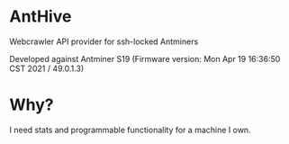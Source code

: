 # AntHive
Webcrawler API provider for ssh-locked Antminers


Developed against Antminer S19 (Firmware version: Mon Apr 19 16:36:50 CST 2021 / 49.0.1.3)


# Why?
I need stats and programmable functionality for a machine I own. 